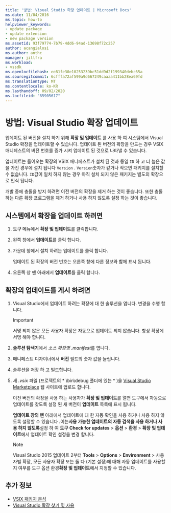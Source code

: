 ```yaml
---
title: '방법: Visual Studio 확장 업데이트 | Microsoft Docs'
ms.date: 11/04/2016
ms.topic: how-to
helpviewer_keywords:
- update package
- update extension
- new package version
ms.assetid: 93f79774-7b79-4dd6-94ad-13698f72c257
author: acangialosi
ms.author: anthc
manager: jillfra
ms.workload:
- vssdk
ms.openlocfilehash: ee81fe30e10253239bc51dd9d2f199340debc65a
ms.sourcegitcommit: 6cfffa72af599a9d667249caaaa411bb28ea69fd
ms.translationtype: MT
ms.contentlocale: ko-KR
ms.lasthandoff: 09/02/2020
ms.locfileid: "85905617"
---
```

# <a name="how-to-update-a-visual-studio-extension"></a>방법: Visual Studio 확장 업데이트
업데이트 된 버전을 설치 하기 위해 **확장 및 업데이트** 를 사용 하 여 시스템에서 Visual Studio 확장을 업데이트할 수 있습니다. 업데이트 된 버전의 확장을 만드는 경우 VSIX 매니페스트의 버전 번호를 증가 시켜 업데이트 된 것으로 나타낼 수 있습니다.

 업데이트는 들어오는 확장의 VSIX 매니페스트가 설치 된 것과 동일 `ID` 하 고 더 높은 값을 가진 경우에 설치 됩니다 `Version` . `Version`숫자가 같거나 작으면 패키지를 설치할 수 없습니다. `ID`값이 일치 하지 않는 경우 아직 설치 되지 않은 패키지는 별도의 확장으로 인식 됩니다.

 개발 중에 충돌을 방지 하려면 이전 버전의 확장을 제거 하는 것이 좋습니다. 또한 충돌 하는 다른 확장 프로그램을 제거 하거나 사용 하지 않도록 설정 하는 것이 좋습니다.

## <a name="to-update-an-extension-on-your-system"></a>시스템에서 확장을 업데이트 하려면

1. **도구** 메뉴에서 **확장 및 업데이트**를 클릭합니다.

2. 왼쪽 창에서 **업데이트**를 클릭 합니다.

3. 가운데 창에서 설치 하려는 업데이트를 클릭 합니다.

     업데이트 된 확장의 버전 번호는 오른쪽 창에 다른 정보와 함께 표시 됩니다.

4. 오른쪽 창 맨 아래에서 **업데이트**를 클릭 합니다.

## <a name="to-publish-an-update-of-an-extension"></a>확장의 업데이트를 게시 하려면

1. Visual Studio에서 업데이트 하려는 확장에 대 한 솔루션을 엽니다. 변경을 수행 합니다.

    > [!IMPORTANT]
    > 서명 되지 않은 모든 사용자 확장은 자동으로 업데이트 되지 않습니다. 항상 확장에 서명 해야 합니다.

2. **솔루션 탐색기**에서 *소스 확장명 .manifest*를 엽니다.

3. 매니페스트 디자이너에서 **버전** 필드의 숫자 값을 늘립니다.

4. 솔루션을 저장 하 고 빌드합니다.

5. 새 *.vsix* 파일 (프로젝트의 * \bin\debug 폴더에 있는 \* )을 [Visual Studio Marketplace](https://marketplace.visualstudio.com/vs) 웹 사이트에 업로드 합니다.

     이전 버전의 확장을 사용 하는 사용자가 **확장 및 업데이트**를 열면 도구에서 자동으로 업데이트를 찾도록 설정 된 새 버전이 **업데이트** 목록에 표시 됩니다.

     **업데이트 창의 맨** 아래에서 업데이트에 대 한 자동 확인을 사용 하거나 사용 하지 않도록 설정할 수 있습니다 .이는**사용 가능한 업데이트의 자동 검색을 사용 하거나 사용 하지 않도록**설정 하 여 **도구** **Check for updates**  >  **옵션**  >  **환경**  >  **확장 및 업데이트**에서 업데이트 확인 설정을 변경 합니다.

    > [!NOTE]
    > Visual Studio 2015 업데이트 2부터 **Tools**  >  **Options**  >  **Environment**  >  사용자별 확장, 모든 사용자 확장 또는 둘 다 (기본 설정)에 대해 자동 업데이트를 사용할지 여부를 도구 옵션 환경**확장 및 업데이트**에서 지정할 수 있습니다.

## <a name="see-also"></a>추가 정보
- [VSIX 패키지 분석](../extensibility/anatomy-of-a-vsix-package.md)
- [Visual Studio 확장 찾기 및 사용](../ide/finding-and-using-visual-studio-extensions.md)
